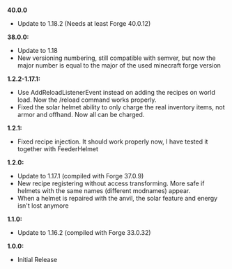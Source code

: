 **40.0.0**

- Update to 1.18.2 (Needs at least Forge 40.0.12)

**38.0.0:**

- Update to 1.18
- New versioning numbering, still compatible with semver, but now the major number is equal to the major of the used minecraft forge version

**1.2.2-1.17.1:**

- Use AddReloadListenerEvent instead on adding the recipes on world load. Now the /reload command works properly.
- Fixed the solar helmet ability to only charge the real inventory items, not armor and offhand. Now all can be charged.

**1.2.1:**

- Fixed recipe injection. It should work properly now, I have tested it together with FeederHelmet

**1.2.0:**

- Update to 1.17.1 (compiled with Forge 37.0.9)
- New recipe registering without access transforming. More safe if helmets with the same names (different modnames) appear.
- When a helmet is repaired with the anvil, the solar feature and energy isn't lost anymore

**1.1.0:**

- Update to 1.16.2 (compiled with Forge 33.0.32)

**1.0.0:**

- Initial Release
